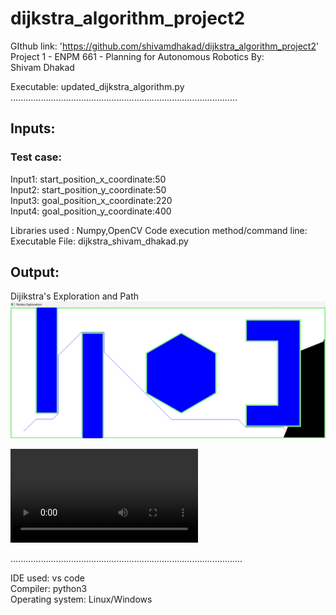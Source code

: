 # dijkstra_algorithm_project2

GIthub link: 'https://github.com/shivamdhakad/dijkstra_algorithm_project2'
Project 1 - ENPM 661 - Planning for Autonomous Robotics
By:  
Shivam Dhakad


Executable: updated_dijkstra_algorithm.py\
..........................................................................................
## Inputs:
### Test case:
Input1: start_position_x_coordinate:50\
Input2: start_position_y_coordinate:50\
Input3: goal_position_x_coordinate:220\
Input4: goal_position_y_coordinate:400

Libraries used : Numpy,OpenCV
Code execution method/command line: Executable File: dijkstra_shivam_dhakad.py

## Output:
Dijikstra's Exploration and Path\
![Optimal_Path](https://github.com/shivamdhakad/dijkstra_algorithm_project2/blob/main/Optimal_Path.png)  

![dijkstra_explore_path](https://github.com/shivamdhakad/dijkstra_algorithm_project2/blob/main/dijkstra_explore_path.mp4)

............................................................................................

IDE used: vs code\
Compiler: python3\
Operating system: Linux/Windows

